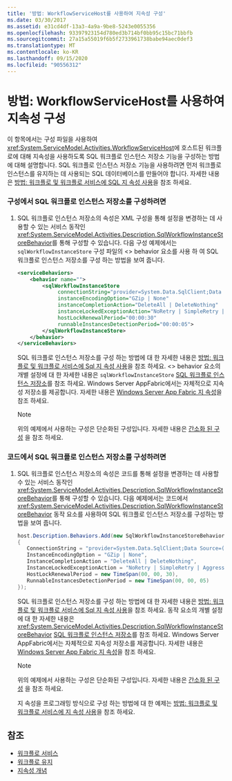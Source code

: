```yaml
---
title: '방법: WorkflowServiceHost를 사용하여 지속성 구성'
ms.date: 03/30/2017
ms.assetid: e31cd4df-13a3-4a9a-9be8-5243e0055356
ms.openlocfilehash: 93397923154d780ed3b714bf0bb95c15bc71bbfb
ms.sourcegitcommit: 27a15a55019f6b5f2733961738babe94aec0def3
ms.translationtype: MT
ms.contentlocale: ko-KR
ms.lasthandoff: 09/15/2020
ms.locfileid: "90556312"
---
```

# <a name="how-to-configure-persistence-with-workflowservicehost"></a>방법: WorkflowServiceHost를 사용하여 지속성 구성
이 항목에서는 구성 파일을 사용하여 <xref:System.ServiceModel.Activities.WorkflowServiceHost>에 호스트된 워크플로에 대해 지속성을 사용하도록 SQL 워크플로 인스턴스 저장소 기능을 구성하는 방법에 대해 설명합니다. SQL 워크플로 인스턴스 저장소 기능을 사용하려면 먼저 워크플로 인스턴스를 유지하는 데 사용되는 SQL 데이터베이스를 만들어야 합니다. 자세한 내용은 [방법: 워크플로 및 워크플로 서비스에 SQL 지 속성 사용](../../windows-workflow-foundation/how-to-enable-sql-persistence-for-workflows-and-workflow-services.md)을 참조 하세요.  
  
### <a name="to-configure-the-sql-workflow-instance-store-in-configuration"></a>구성에서 SQL 워크플로 인스턴스 저장소를 구성하려면  
  
1. SQL 워크플로 인스턴스 저장소의 속성은 XML 구성을 통해 설정을 변경하는 데 사용할 수 있는 서비스 동작인 <xref:System.ServiceModel.Activities.Description.SqlWorkflowInstanceStoreBehavior>를 통해 구성할 수 있습니다. 다음 구성 예제에서는 `sqlWorkflowInstanceStore` 구성 파일의 <> behavior 요소를 사용 하 여 SQL 워크플로 인스턴스 저장소를 구성 하는 방법을 보여 줍니다.  
  
    ```xml  
    <serviceBehaviors>  
        <behavior name="">  
            <sqlWorkflowInstanceStore
                 connectionString="provider=System.Data.SqlClient;Data Source=(local);Initial Catalog=DefaultPersistenceProviderDb;Integrated Security=True;Async=true"  
                 instanceEncodingOption="GZip | None"  
                 instanceCompletionAction="DeleteAll | DeleteNothing"  
                 instanceLockedExceptionAction="NoRetry | SimpleRetry | AggressiveRetry"  
                 hostLockRenewalPeriod="00:00:30"
                 runnableInstancesDetectionPeriod="00:00:05">  
            </sqlWorkflowInstanceStore>  
        </behavior>  
    </serviceBehaviors>  
    ```  
  
     SQL 워크플로 인스턴스 저장소를 구성 하는 방법에 대 한 자세한 내용은 [방법: 워크플로 및 워크플로 서비스에 Sql 지 속성 사용](../../windows-workflow-foundation/how-to-enable-sql-persistence-for-workflows-and-workflow-services.md)을 참조 하세요. <> behavior 요소의 개별 설정에 대 한 자세한 내용은 `sqlWorkflowInstanceStore` [SQL 워크플로 인스턴스 저장소](../../windows-workflow-foundation/sql-workflow-instance-store.md)를 참조 하세요. Windows Server AppFabric에서는 자체적으로 지속성 저장소를 제공합니다. 자세한 내용은 [Windows Server App Fabric 지 속성](/previous-versions/appfabric/ee677272(v=azure.10))을 참조 하세요.  
  
    > [!NOTE]
    > 위의 예제에서 사용하는 구성은 단순화된 구성입니다. 자세한 내용은 [간소화 된 구성](../simplified-configuration.md) 을 참조 하세요.  
  
### <a name="to-configure-the-sql-workflow-instance-store-in-code"></a>코드에서 SQL 워크플로 인스턴스 저장소를 구성하려면  
  
1. SQL 워크플로 인스턴스 저장소의 속성은 코드를 통해 설정을 변경하는 데 사용할 수 있는 서비스 동작인 <xref:System.ServiceModel.Activities.Description.SqlWorkflowInstanceStoreBehavior>를 통해 구성할 수 있습니다. 다음 예제에서는 코드에서 <xref:System.ServiceModel.Activities.Description.SqlWorkflowInstanceStoreBehavior> 동작 요소를 사용하여 SQL 워크플로 인스턴스 저장소를 구성하는 방법을 보여 줍니다.  
  
    ```csharp  
    host.Description.Behaviors.Add(new SqlWorkflowInstanceStoreBehavior  
    {  
       ConnectionString = "provider=System.Data.SqlClient;Data Source=(local);Initial Catalog=DefaultPersistenceProviderDb;Integrated Security=True;Async=true",  
       InstanceEncodingOption = "GZip | None",  
       InstanceCompletionAction = "DeleteAll | DeleteNothing",  
       InstanceLockedExceptionAction = "NoRetry | SimpleRetry | AggressiveRetry",  
       HostLockRenewalPeriod = new TimeSpan(00, 00, 30),  
       RunnableInstancesDetectionPeriod = new TimeSpan(00, 00, 05)  
    });  
    ```  
  
     SQL 워크플로 인스턴스 저장소를 구성 하는 방법에 대 한 자세한 내용은 [방법: 워크플로 및 워크플로 서비스에 Sql 지 속성 사용](../../windows-workflow-foundation/how-to-enable-sql-persistence-for-workflows-and-workflow-services.md)을 참조 하세요. 동작 요소의 개별 설정에 대 한 자세한 내용은 <xref:System.ServiceModel.Activities.Description.SqlWorkflowInstanceStoreBehavior> [SQL 워크플로 인스턴스 저장소](../../windows-workflow-foundation/sql-workflow-instance-store.md)를 참조 하세요. Windows Server AppFabric에서는 자체적으로 지속성 저장소를 제공합니다. 자세한 내용은 [Windows Server App Fabric 지 속성](/previous-versions/appfabric/ee677272(v=azure.10))을 참조 하세요.  
  
    > [!NOTE]
    > 위의 예제에서 사용하는 구성은 단순화된 구성입니다. 자세한 내용은 [간소화 된 구성](../simplified-configuration.md) 을 참조 하세요.  
  
     지 속성을 프로그래밍 방식으로 구성 하는 방법에 대 한 예제는 [방법: 워크플로 및 워크플로 서비스에 지 속성 사용](../../windows-workflow-foundation/how-to-enable-persistence-for-workflows-and-workflow-services.md)을 참조 하세요.  
  
## <a name="see-also"></a>참조

- [워크플로 서비스](workflow-services.md)
- [워크플로 유지](../../windows-workflow-foundation/workflow-persistence.md)
- [지속성 개념](/previous-versions/appfabric/ee677272(v=azure.10))
